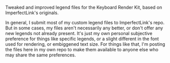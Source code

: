 Tweaked and improved legend files for the Keyboard Render Kit, based on ImperfectLink's originals. 

In general, I submit most of my custom legend files to ImperfectLink's repo. But in some cases, my files aren't necessarily any better, or don't offer any new legends not already present. It's just my own personal subjective preference for things like specific legends, or a slight different in the font used for rendering, or embiggened text size. For things like that, I'm posting the files here in my own repo to make them available to anyone else who may share the same preferences.
